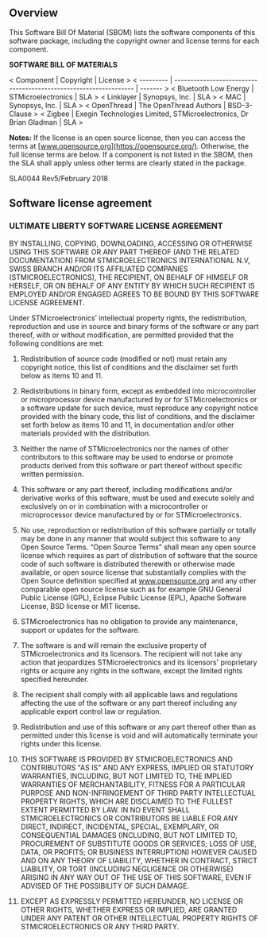 ## Overview
 

This Software Bill Of Material (SBOM) lists the software components of this
software package, including the copyright owner and license terms for each
component.

__SOFTWARE BILL OF MATERIALS__

< Component            | Copyright                                                         | License >
< ---------            | ----------------------------------------------------------------- | ------- >
< Bluetooth Low Energy | STMicroelectronics                                                | SLA >
< Linklayer            | Synopsys, Inc.                                                    | SLA >
< MAC                  | Synopsys, Inc.                                                    | SLA >
< OpenThread           | The OpenThread Authors                                            | BSD-3-Clause >
< Zigbee               | Exegin Technologies Limited, STMicroelectronics, Dr Brian Gladman | SLA >


__Notes:__ If the license is an open source license, then you can access the
terms at [www.opensource.org](https://opensource.org/). Otherwise, the full
license terms are below. If a component is not listed in the SBOM, then the SLA
shall apply unless other terms are clearly stated in the package.



SLA0044 Rev5/February 2018

## Software license agreement

### __ULTIMATE LIBERTY SOFTWARE LICENSE AGREEMENT__

BY INSTALLING, COPYING, DOWNLOADING, ACCESSING OR OTHERWISE USING THIS SOFTWARE
OR ANY PART THEREOF (AND THE RELATED DOCUMENTATION) FROM STMICROELECTRONICS
INTERNATIONAL N.V, SWISS BRANCH AND/OR ITS AFFILIATED COMPANIES
(STMICROELECTRONICS), THE RECIPIENT, ON BEHALF OF HIMSELF OR HERSELF, OR ON
BEHALF OF ANY ENTITY BY WHICH SUCH RECIPIENT IS EMPLOYED AND/OR ENGAGED AGREES
TO BE BOUND BY THIS SOFTWARE LICENSE AGREEMENT.

Under STMicroelectronics’ intellectual property rights, the redistribution,
reproduction and use in source and binary forms of the software or any part
thereof, with or without modification, are permitted provided that the following
conditions are met:

1. Redistribution of source code (modified or not) must retain any copyright
notice, this list of conditions and the disclaimer set forth below as items 10
and 11.

2. Redistributions in binary form, except as embedded into microcontroller or
microprocessor device manufactured by or for STMicroelectronics or a software
update for such device, must reproduce any copyright notice provided with the
binary code, this list of conditions, and the disclaimer set forth below as
items 10 and 11, in documentation and/or other materials provided with the
distribution.

3. Neither the name of STMicroelectronics nor the names of other contributors to
this software may be used to endorse or promote products derived from this
software or part thereof without specific written permission.

4. This software or any part thereof, including modifications and/or derivative
works of this software, must be used and execute solely and exclusively on or in
combination with a microcontroller or microprocessor device manufactured by or
for STMicroelectronics.

5. No use, reproduction or redistribution of this software partially or totally
may be done in any manner that would subject this software to any Open Source
Terms. “Open Source Terms” shall mean any open source license which requires as
part of distribution of software that the source code of such software is
distributed therewith or otherwise made available, or open source license that
substantially complies with the Open Source definition specified at
www.opensource.org and any other comparable open source license such as for
example GNU General Public License (GPL), Eclipse Public License (EPL), Apache
Software License, BSD license or MIT license.

6. STMicroelectronics has no obligation to provide any maintenance, support or
updates for the software.

7. The software is and will remain the exclusive property of STMicroelectronics
and its licensors. The recipient will not take any action that jeopardizes
STMicroelectronics and its licensors' proprietary rights or acquire any rights
in the software, except the limited rights specified hereunder.

8. The recipient shall comply with all applicable laws and regulations affecting
the use of the software or any part thereof including any applicable export
control law or regulation.

9. Redistribution and use of this software or any part thereof other than as
permitted under this license is void and will automatically terminate your
rights under this license.

10. THIS SOFTWARE IS PROVIDED BY STMICROELECTRONICS AND CONTRIBUTORS "AS IS" AND
ANY EXPRESS, IMPLIED OR STATUTORY WARRANTIES, INCLUDING, BUT NOT LIMITED TO, THE
IMPLIED WARRANTIES OF MERCHANTABILITY, FITNESS FOR A PARTICULAR PURPOSE AND
NON-INFRINGEMENT OF THIRD PARTY INTELLECTUAL PROPERTY RIGHTS, WHICH ARE
DISCLAIMED TO THE FULLEST EXTENT PERMITTED BY LAW. IN NO EVENT SHALL
STMICROELECTRONICS OR CONTRIBUTORS BE LIABLE FOR ANY DIRECT, INDIRECT,
INCIDENTAL, SPECIAL, EXEMPLARY, OR CONSEQUENTIAL DAMAGES (INCLUDING, BUT NOT
LIMITED TO, PROCUREMENT OF SUBSTITUTE GOODS OR SERVICES; LOSS OF USE, DATA, OR
PROFITS; OR BUSINESS INTERRUPTION) HOWEVER CAUSED AND ON ANY THEORY OF
LIABILITY, WHETHER IN CONTRACT, STRICT LIABILITY, OR TORT (INCLUDING NEGLIGENCE
OR OTHERWISE) ARISING IN ANY WAY OUT OF THE USE OF THIS SOFTWARE, EVEN IF
ADVISED OF THE POSSIBILITY OF SUCH DAMAGE.

11. EXCEPT AS EXPRESSLY PERMITTED HEREUNDER, NO LICENSE OR OTHER RIGHTS, WHETHER
EXPRESS OR IMPLIED, ARE GRANTED UNDER ANY PATENT OR OTHER INTELLECTUAL PROPERTY
RIGHTS OF STMICROELECTRONICS OR ANY THIRD PARTY.
